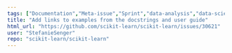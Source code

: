 ```yaml
---
tags: ["Documentation","Meta-issue","Sprint","data-analysis","data-science","machine-learning","python","statistics"]
title: "Add links to examples from the docstrings and user guide"
html_url: "https://github.com/scikit-learn/scikit-learn/issues/30621"
user: "StefanieSenger"
repo: "scikit-learn/scikit-learn"
---
```


